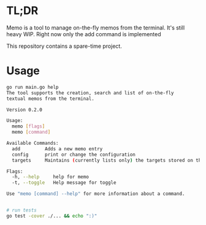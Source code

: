 # TL;DR
Memo is a tool to manage on-the-fly memos from the terminal. It's still heavy WIP. 
Right now only the add command is implemented

This repository contains a spare-time project.

# Usage
```bash
go run main.go help
The tool supports the creation, search and list of on-the-fly
textual memos from the terminal.

Version 0.2.0

Usage:
  memo [flags]
  memo [command]

Available Commands:
  add         Adds a new memo entry
  config      print or change the configuration
  targets     Maintains (currently lists only) the targets stored on this machine

Flags:
  -h, --help     help for memo
  -t, --toggle   Help message for toggle

Use "memo [command] --help" for more information about a command.


# run tests
go test -cover ./... && echo ":)"
```